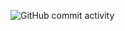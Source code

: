 ![GitHub commit activity](https://img.shields.io/github/commit-activity/m/dhanushramudri?label=Contributions&style=flat-square)
